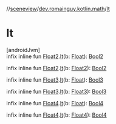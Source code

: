 //[sceneview](../../index.md)/[dev.romainguy.kotlin.math](index.md)/[lt](lt.md)

# lt

[androidJvm]\
infix inline fun [Float2](-float2/index.md).[lt](lt.md)(b: [Float](https://kotlinlang.org/api/latest/jvm/stdlib/kotlin/-float/index.html)): [Bool2](-bool2/index.md)

infix inline fun [Float2](-float2/index.md).[lt](lt.md)(b: [Float2](-float2/index.md)): [Bool2](-bool2/index.md)

infix inline fun [Float3](-float3/index.md).[lt](lt.md)(b: [Float](https://kotlinlang.org/api/latest/jvm/stdlib/kotlin/-float/index.html)): [Bool3](-bool3/index.md)

infix inline fun [Float3](-float3/index.md).[lt](lt.md)(b: [Float3](-float3/index.md)): [Bool3](-bool3/index.md)

infix inline fun [Float4](-float4/index.md).[lt](lt.md)(b: [Float](https://kotlinlang.org/api/latest/jvm/stdlib/kotlin/-float/index.html)): [Bool4](-bool4/index.md)

infix inline fun [Float4](-float4/index.md).[lt](lt.md)(b: [Float4](-float4/index.md)): [Bool4](-bool4/index.md)
